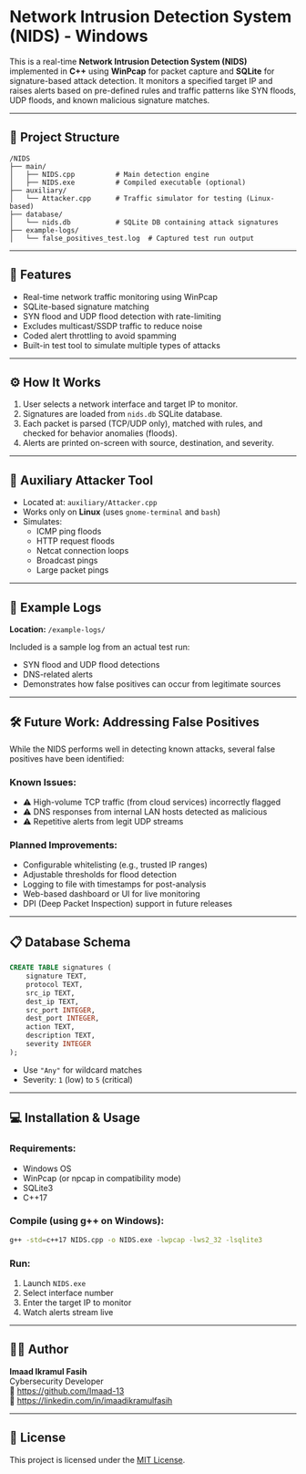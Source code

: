 # Network Intrusion Detection System (NIDS) - Windows

This is a real-time **Network Intrusion Detection System (NIDS)** implemented in **C++** using **WinPcap** for packet capture and **SQLite** for signature-based attack detection. It monitors a specified target IP and raises alerts based on pre-defined rules and traffic patterns like SYN floods, UDP floods, and known malicious signature matches.

---

## 📁 Project Structure

```
/NIDS
├── main/
│   ├── NIDS.cpp          # Main detection engine
│   ├── NIDS.exe          # Compiled executable (optional)
├── auxiliary/
│   └── Attacker.cpp      # Traffic simulator for testing (Linux-based)
├── database/
│   └── nids.db           # SQLite DB containing attack signatures
├── example-logs/
│   └── false_positives_test.log  # Captured test run output
```

---

## 🎯 Features

- Real-time network traffic monitoring using WinPcap
- SQLite-based signature matching
- SYN flood and UDP flood detection with rate-limiting
- Excludes multicast/SSDP traffic to reduce noise
- Coded alert throttling to avoid spamming
- Built-in test tool to simulate multiple types of attacks

---

## ⚙️ How It Works

1. User selects a network interface and target IP to monitor.
2. Signatures are loaded from `nids.db` SQLite database.
3. Each packet is parsed (TCP/UDP only), matched with rules, and checked for behavior anomalies (floods).
4. Alerts are printed on-screen with source, destination, and severity.

---

## 🧪 Auxiliary Attacker Tool

- Located at: `auxiliary/Attacker.cpp`
- Works only on **Linux** (uses `gnome-terminal` and `bash`)
- Simulates:
  - ICMP ping floods
  - HTTP request floods
  - Netcat connection loops
  - Broadcast pings
  - Large packet pings

---

## 🧾 Example Logs

**Location:** `/example-logs/`

Included is a sample log from an actual test run:
- SYN flood and UDP flood detections
- DNS-related alerts
- Demonstrates how false positives can occur from legitimate sources

---

## 🛠️ Future Work: Addressing False Positives

While the NIDS performs well in detecting known attacks, several false positives have been identified:

### Known Issues:
- ⚠️ High-volume TCP traffic (from cloud services) incorrectly flagged
- ⚠️ DNS responses from internal LAN hosts detected as malicious
- ⚠️ Repetitive alerts from legit UDP streams

### Planned Improvements:
- Configurable whitelisting (e.g., trusted IP ranges)
- Adjustable thresholds for flood detection
- Logging to file with timestamps for post-analysis
- Web-based dashboard or UI for live monitoring
- DPI (Deep Packet Inspection) support in future releases

---

## 📋 Database Schema

```sql
CREATE TABLE signatures (
    signature TEXT,
    protocol TEXT,
    src_ip TEXT,
    dest_ip TEXT,
    src_port INTEGER,
    dest_port INTEGER,
    action TEXT,
    description TEXT,
    severity INTEGER
);
```

- Use `"Any"` for wildcard matches
- Severity: `1` (low) to `5` (critical)

---

## 💻 Installation & Usage

### Requirements:
- Windows OS
- WinPcap (or npcap in compatibility mode)
- SQLite3
- C++17

### Compile (using g++ on Windows):
```bash
g++ -std=c++17 NIDS.cpp -o NIDS.exe -lwpcap -lws2_32 -lsqlite3
```

### Run:
1. Launch `NIDS.exe`
2. Select interface number
3. Enter the target IP to monitor
4. Watch alerts stream live

---

## 👨‍💻 Author

**Imaad Ikramul Fasih**  
Cybersecurity Developer  
🔗 https://github.com/Imaad-13  
🔗 https://linkedin.com/in/imaadikramulfasih

---

## 📄 License

This project is licensed under the [MIT License](LICENSE.txt).
